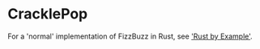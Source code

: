 # CracklePop

For a 'normal' implementation of FizzBuzz in Rust, see ['Rust by Example'](https://web.mit.edu/rust-lang_v1.26.0/arch/amd64_ubuntu1404/share/doc/rust/html/rust-by-example/flow_control/while.html).